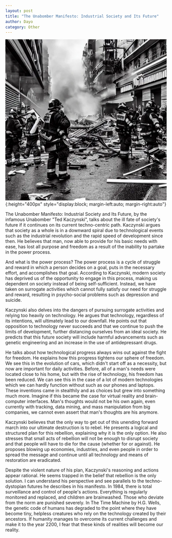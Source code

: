 ```yaml
---
layout: post
title: "The Unabomber Manifesto: Industrial Society and Its Future" 
author: Dayo
category: Other 
---
```


![profile](/images/unabomber.jpg){:height="400px" style="display:block; margin-left:auto; margin-right:auto"}

The Unabomber Manifesto: Industrial Society and Its Future, by the infamous Unabomber "Ted Kaczynski", talks about the ill fate of society's future if it continues on its current techno-centric path. Kaczynski argues that society as a whole is in a downward spiral due to technological events such as the industrial revolution and the rapid speed of development since then. He believes that man, now able to provide for his basic needs with ease, has lost all purpose and freedom as a result of the inability to partake in the power process.

And what is the power process? The power process is a cycle of struggle and reward in which a person decides on a goal, puts in the necessary effort, and accomplishes that goal. According to Kaczynski, modern society has deprived us of the opportunity to engage in this process, making us dependent on society instead of being self-sufficient. Instead, we have taken on surrogate activities which cannot fully satisfy our need for struggle and reward, resulting in psycho-social problems such as depression and suicide.

Kaczynski also delves into the dangers of pursuing surrogate activities and relying too heavily on technology. He argues that technology, regardless of its intentions, will ultimately lead to our downfall. He points out that opposition to technology never succeeds and that we continue to push the limits of development, further distancing ourselves from an ideal society. He predicts that this future society will include harmful advancements such as genetic engineering and an increase in the use of antidepressant drugs.

He talks about how technological progress always wins out against the fight for freedom. He explains how this progress tightens our sphere of freedom. We see this in the evolution of cars, which didn't start off as a necessity, but now are important for daily activities. Before, all of a man's needs were located close to his home, but with the rise of technology, his freedom has been reduced. We can see this in the case of a lot of modern technologies which we can hardly function without such as our phones and laptops. These inventions came in stealthily and as choices but grew into something much more. Imagine if this became the case for virtual reality and brain-computer interfaces. Man's thoughts would not be his own again, even currently with tracking, data mining, and mass manipulation from big companies, we cannot even assert that man's thoughts are his anymore.

Kaczynski believes that the only way to get out of this unending forward march into our ultimate destruction is to rebel. He presents a logical and structured plan for this rebellion, explaining why it is the only option. He also stresses that small acts of rebellion will not be enough to disrupt society and that people will have to die for the cause (whether for or against). He proposes blowing up economies, industries, and even people in order to spread the message and continue until all technology and means of restoration are eradicated.

Despite the violent nature of his plan, Kaczynski's reasoning and actions appear rational. He seems trapped in the belief that rebellion is the only solution. I can understand his perspective and see parallels to the techno-dystopian futures he describes in his manifesto. In 1984, there is total surveillance and control of people's actions. Everything is regularly monitored and replaced, and children are brainwashed. Those who deviate from the norm are punished severely. In The Time Machine by H.G. Wells, the genetic code of humans has degraded to the point where they have become tiny, helpless creatures who rely on the technology created by their ancestors. If humanity manages to overcome its current challenges and make it to the year 2200, I fear that these kinds of realities will become our reality.